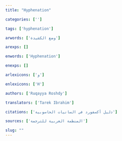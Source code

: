 ```yaml
---
title: "Hyphenation"

categories: ['']

tags: ['hyphenation']

arwords: ['وضع الكشيدة']

arexps: []

enwords: ['Hyphenation']

enexps: []

arlexicons: ['و']

enlexicons: ['H']

authors: ['Ruqayya Roshdy']

translators: ['Tarek Ibrahim']

citations: ['دليل أكسفورد في السانيات الحاسوبية']

sources: ['المنظمة العربية للترجمة']

slug: ""
---
```

